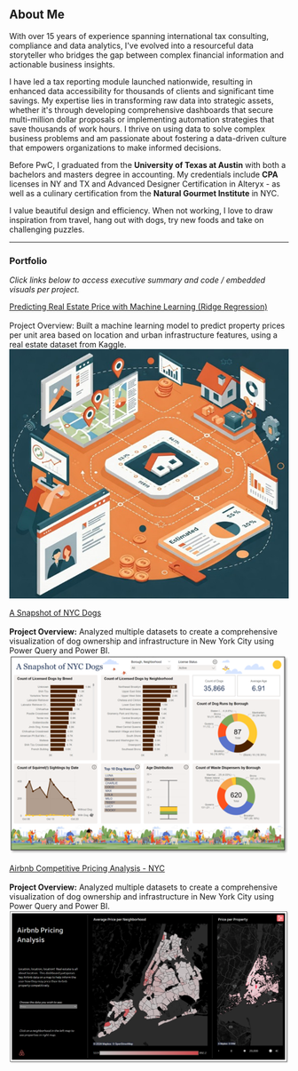 ## About Me

With over 15 years of experience spanning international tax consulting, compliance and data analytics, I've evolved into a resourceful data storyteller who bridges the gap between complex financial information and actionable business insights. 

I have led a tax reporting module launched nationwide, resulting in enhanced data accessibility for thousands of clients and significant time savings. My expertise lies in transforming raw data into strategic assets, whether it's through developing comprehensive dashboards that secure multi-million dollar proposals or implementing automation strategies that save thousands of work hours. I thrive on using data to solve complex business problems and am passionate about fostering a data-driven culture that empowers organizations to make informed decisions.

Before PwC, I graduated from the **University of Texas at Austin** with both a bachelors and masters degree in accounting. My credentials include **CPA** licenses in NY and TX and Advanced Designer Certification in Alteryx - as well as a culinary certification from the **Natural Gourmet Institute** in NYC.

I value beautiful design and efficiency. When not working, I love to draw inspiration from travel, hang out with dogs, try new foods and take on challenging puzzles.

---

### Portfolio 

_Click links below to access executive summary and code / embedded visuals per project._

[Predicting Real Estate Price with Machine Learning (Ridge Regression)](/projects/real_estate)
<br><br>Project Overview: Built a machine learning model to predict property prices per unit area based on location and urban infrastructure features, using a real estate dataset from Kaggle.
<br><img src="images/realestateimage.jpg?raw=true"/>



[A Snapshot of NYC Dogs](/projects/a_snapshot_of_nyc_dogs)
<br><br>**Project Overview:** Analyzed multiple datasets to create a comprehensive visualization of dog ownership and infrastructure in New York City using Power Query and Power BI.
<br><img src="images/nycdogsscreenshot.png?raw=true"/>



[Airbnb Competitive Pricing Analysis - NYC](/projects/airbnb)
<br><br>**Project Overview:** Analyzed multiple datasets to create a comprehensive visualization of dog ownership and infrastructure in New York City using Power Query and Power BI.
<br><img src="images/airbnb_screenshot.png?raw=true"/>

